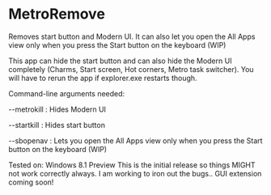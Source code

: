MetroRemove
===========

Removes start button and Modern UI. It can also let you open the All Apps view only when you press the Start button on the keyboard (WIP)

This app can hide the start button and can also hide the Modern UI completely (Charms, Start screen, Hot corners, Metro task switcher).
You will have to rerun the app if explorer.exe restarts though.

Command-line arguments needed:

--metrokill : Hides Modern UI

--startkill : Hides start button

--sbopenav : Lets you open the All Apps view only when you press the Start button on the keyboard (WIP)

Tested on: Windows 8.1 Preview
This is the initial release so things MIGHT not work correctly always. I am working to iron out the bugs..
GUI extension coming soon!
